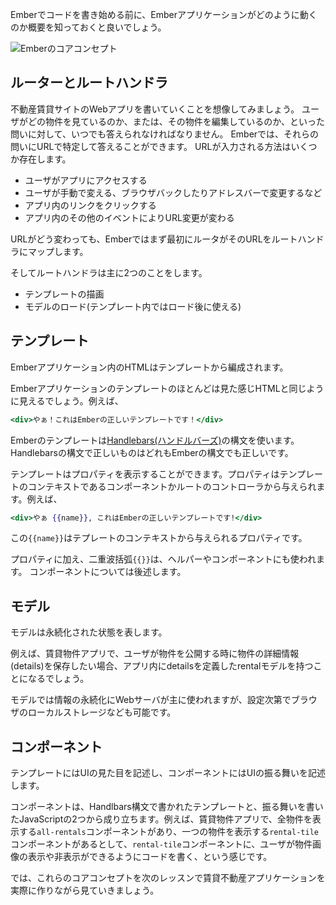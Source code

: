 <!--
Before you start writing any Ember code, it's a good idea to get an overview of how an
Ember application works.
-->

Emberでコードを書き始める前に、Emberアプリケーションがどのように動くのか概要を知っておくと良いでしょう。

![Emberのコアコンセプト](../../images/ember-core-concepts/ember-core-concepts.png)

<!--
## Router and Route Handlers
-->

<h2 id="toc_router-and-route-handler" class="anchorable-toc">ルーターとルートハンドラ</h2>

<!--
Imagine we are writing a web app for a site that lets users list their properties to rent. At any given time, we should be able to answer questions about the current state like _What rental are they looking at?_ and _Are they editing it?_ In Ember, the answer to these questions is determined by the URL.
The URL can be set in a few ways:
-->

不動産賃貸サイトのWebアプリを書いていくことを想像してみましょう。
ユーザがどの物件を見ているのか、または、その物件を編集しているのか、といった問いに対して、いつでも答えられなければなりません。
Emberでは、それらの問いにURLで特定して答えることができます。
URLが入力される方法はいくつか存在します。

<!--
* The user loads the app for the first time.
* The user changes the URL manually, such as by clicking the back button or by editing the address bar.
* The user clicks a link within the app.
* Some other event in the app causes the URL to change.
-->

* ユーザがアプリにアクセスする
* ユーザが手動で変える、ブラウザバックしたりアドレスバーで変更するなど
* アプリ内のリンクをクリックする
* アプリ内のその他のイベントによりURL変更が変わる

<!--
No matter how the URL gets set, the first thing that happens is that the Ember router maps the URL to a route handler.
-->

URLがどう変わっても、Emberではまず最初にルータがそのURLをルートハンドラにマップします。

<!--
The route handler then typically does two things:
-->

そしてルートハンドラは主に2つのことをします。

<!--
* It renders a template.
* It loads a model that is then available to the template.
-->

* テンプレートの描画
* モデルのロード(テンプレート内ではロード後に使える)

<!--
## Templates
-->

<h2 id="toc_template" class="anchorable-toc">テンプレート</h2>

<!--
Ember uses templates to organize the layout of HTML in an application.
-->

Emberアプリケーション内のHTMLはテンプレートから編成されます。

<!--
Most templates in an Ember codebase are instantly familiar, and look like any
fragment of HTML. For example:
-->

Emberアプリケーションのテンプレートのほとんどは見た感じHTMLと同じように見えるでしょう。例えば、


<!--
```handlebars
<div>Hi, this is a valid Ember template!</div>
```
-->

```handlebars
<div>やぁ！これはEmberの正しいテンプレートです！</div>
```


<!--
Ember templates use the syntax of [Handlebars](http://handlebarsjs.com)
templates. Anything that is valid Handlebars syntax is valid Ember syntax.
-->

Emberのテンプレートは[Handlebars(ハンドルバーズ)](http://handlebarsjs.com)の構文を使います。
Handlebarsの構文で正しいものはどれもEmberの構文でも正しいです。

<!--
Templates can also display properties provided to them from their context, which is either a component or a route's controller. For example:
-->

テンプレートはプロパティを表示することができます。プロパティはテンプレートのコンテキストであるコンポーネントかルートのコントローラから与えられます。例えば、

<!--
```handlebars
<div>Hi {{name}}, this is a valid Ember template!</div>
```
-->

```handlebars
<div>やぁ {{name}}, これはEmberの正しいテンプレートです!</div>
```


<!--
Here, `{{name}}` is a property provided by the template's context.
-->

この`{{name}}`はテプレートのコンテキストから与えられるプロパティです。

<!--
Besides properties, double curly braces (`{{}}`) may also contain
helpers and components, which we'll discuss later.
-->

プロパティに加え、二重波括弧`{{}}`は、ヘルパーやコンポーネントにも使われます。
コンポーネントについては後述します。

<!--
## Models
-->

<h2 id="toc_models" class="anchorable-toc">モデル</h2>

<!--
Models represent persistent state.
-->

モデルは永続化された状態を表します。

<!--
For example, a property rentals application would want to save the details of a rental when a user publishes it, and so a rental would have a model defining its details, perhaps called the _rental_ model.
-->

例えば、賃貸物件アプリで、ユーザが物件を公開する時に物件の詳細情報(details)を保存したい場合、アプリ内にdetailsを定義したrentalモデルを持つことになるでしょう。

<!--
A model typically persists information to a web server, although models can be configured to save to anywhere else, such as the browser's Local Storage.
-->

モデルでは情報の永続化にWebサーバが主に使われますが、設定次第でブラウザのローカルストレージなども可能です。

<!--
## Components
-->

<h2 id="toc_components" class="anchorable-toc">コンポーネント</h2>

<!--
While templates describe how a user interface looks, components control how the user interface _behaves_.
-->

テンプレートにはUIの見た目を記述し、コンポーネントにはUIの振る舞いを記述します。

<!--
Components consist of two parts: a template written in Handlebars, and a source file written in JavaScript that defines the component's behavior. For example, our property rental application might have a component for displaying all the rentals called `all-rentals`, and another component for displaying an individual rental called `rental-tile`. The `rental-tile` component might define a behavior that lets the user hide and show the image property of the rental.
-->

コンポーネントは、Handlbars構文で書かれたテンプレートと、振る舞いを書いたJavaScriptの2つから成り立ちます。例えば、賃貸物件アプリで、全物件を表示する`all-rentals`コンポーネントがあり、一つの物件を表示する`rental-tile`コンポーネントがあるとして、`rental-tile`コンポーネントに、ユーザが物件画像の表示や非表示ができるようにコードを書く、という感じです。

<!--
Let's see these core concepts in action by building a property rental application in the next lesson.
-->

では、これらのコアコンセプトを次のレッスンで賃貸不動産アプリケーションを実際に作りながら見ていきましょう。
